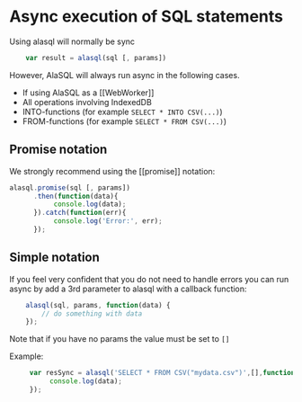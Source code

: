 # Async execution of SQL statements

Using alasql will normally be sync
```js
    var result = alasql(sql [, params])
```

However, AlaSQL will always run async in the following cases. 
* If using AlaSQL as a [[WebWorker]]
* All operations involving IndexedDB 
* INTO-functions (for example `SELECT * INTO CSV(...)`)
* FROM-functions  (for example `SELECT * FROM CSV(...)`)


## Promise notation
We strongly recommend using the [[promise]] notation:

```js
alasql.promise(sql [, params])
      .then(function(data){
           console.log(data);
      }).catch(function(err){
           console.log('Error:', err);
      });
```

## Simple notation
If you feel very confident that you do not need to handle errors you can run async by add a 3rd parameter to alasql with a callback function:
```js
	alasql(sql, params, function(data) {
		// do something with data
	});
```
Note that if you have no params the value must be set to `[]`

Example:
```js
     var resSync = alasql('SELECT * FROM CSV("mydata.csv")',[],function(data){
          console.log(data);
     });
```

